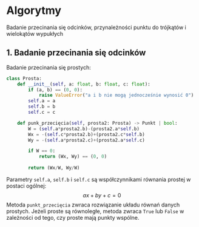# Algorytmy
Badanie przecinania się odcinków, przynależności punktu do trójkątów i wielokątów wypukłych

## 1. Badanie przecinania się odcinków
Badanie przecinania się prostych:

```python
class Prosta:
    def __init__(self, a: float, b: float, c: float):
        if (a, b) == (0, 0):
            raise ValueError("a i b nie mogą jednocześnie wynosić 0")
        self.a = a
        self.b = b
        self.c = c

    def punk_przecięcia(self, prosta2: Prosta) -> Punkt | bool:
        W = (self.a*prosta2.b)-(prosta2.a*self.b)
        Wx = -(self.c*prosta2.b)+(prosta2.c*self.b)
        Wy = -(self.a*prosta2.c)+(prosta2.a*self.c)

        if W == 0:
            return (Wx, Wy) == (0, 0)
        
        return (Wx/W, Wy/W)
```
Parametry `self.a`, `self.b` i `self.c` są współczynnikami równania prostej w postaci ogólnej: 
$$ax + by + c = 0$$
Metoda `punkt_przecięcia` zwraca rozwiązanie układu równań danych prostych. Jeżeli proste są równoległe, metoda zwraca `True` lub `False` w zależności od tego, czy proste mają punkty wspólne.